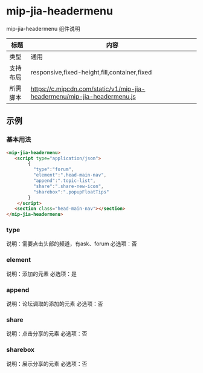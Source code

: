 # mip-jia-headermenu

mip-jia-headermenu 组件说明

标题|内容
----|----
类型|通用
支持布局|responsive,fixed-height,fill,container,fixed
所需脚本|https://c.mipcdn.com/static/v1/mip-jia-headermenu/mip-jia-headermenu.js

## 示例

### 基本用法
```html
<mip-jia-headermenu>
   <script type="application/json">
        {
          "type":"forum",
          "element":".head-main-nav",
          "append":".topic-list",
          "share":".share-new-icon",
          "sharebox":".popupFloatTips"
        }
    </script>
   <section class="head-main-nav"></section>
</mip-jia-headermenu>
```

### type
说明：需要点击头部的频道，有ask、forum
必选项：否

### element
说明：添加的元素
必选项：是

### append
说明：论坛调取的添加的元素
必选项：否

### share
说明：点击分享的元素
必选项：否

### sharebox
说明：展示分享的元素
必选项：否
